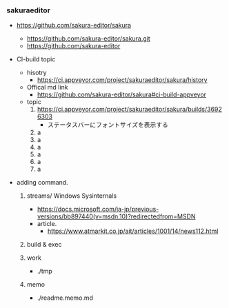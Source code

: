 ### sakuraeditor
- https://github.com/sakura-editor/sakura
    - https://github.com/sakura-editor/sakura.git
    - https://github.com/sakura-editor 

- CI-build topic
    - hisotry
        - https://ci.appveyor.com/project/sakuraeditor/sakura/history
    - Offical md link
        - https://github.com/sakura-editor/sakura#ci-build-appveyor
    - topic
        1. https://ci.appveyor.com/project/sakuraeditor/sakura/builds/36926303
           - ステータスバーにフォントサイズを表示する
        1. a
        1. a
        1. a
        1. a
        1. a
        1. a

- adding command.
    1. streams/ Windows Sysinternals
        - https://docs.microsoft.com/ja-jp/previous-versions/bb897440(v=msdn.10)?redirectedfrom=MSDN
        - article.
            - https://www.atmarkit.co.jp/ait/articles/1001/14/news112.html
    1. build & exec
    
    1. work
        - ./tmp
    1. memo
        - ./readme.memo.md
